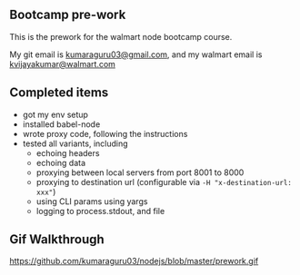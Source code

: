 
## Bootcamp pre-work

This is the prework for the walmart node bootcamp course. 

My git email is kumaraguru03@gmail.com, and my walmart email is kvijayakumar@walmart.com

## Completed items

* got my env setup
* installed babel-node
* wrote proxy code, following the instructions
* tested all variants, including
   * echoing headers
   * echoing data
   * proxying between local servers from port 8001 to 8000
   * proxying to destination url (configurable via `-H "x-destination-url: xxx"`)
   * using CLI params using yargs
   * logging to process.stdout, and file
  
## Gif Walkthrough
https://github.com/kumaraguru03/nodejs/blob/master/prework.gif
